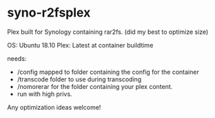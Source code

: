 # syno-r2fsplex

Plex built for Synology containing rar2fs. (did my best to optimize size)

OS: Ubuntu 18.10
Plex: Latest at container buildtime

needs:
 - /config mapped to folder containing the config for the container
 - /transcode folder to use during transcoding
 - /nomorerar for the folder containing your plex content.
 - run with high privs.
 
 Any optimization ideas welcome!
